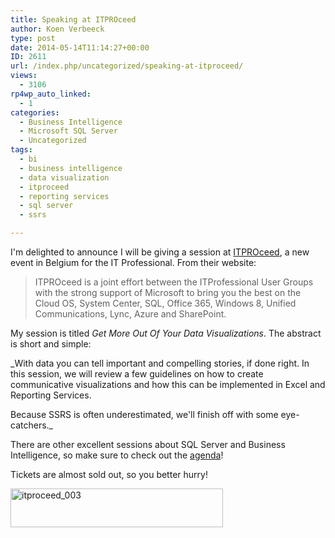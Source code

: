 ```yaml
---
title: Speaking at ITPROceed
author: Koen Verbeeck
type: post
date: 2014-05-14T11:14:27+00:00
ID: 2611
url: /index.php/uncategorized/speaking-at-itproceed/
views:
  - 3106
rp4wp_auto_linked:
  - 1
categories:
  - Business Intelligence
  - Microsoft SQL Server
  - Uncategorized
tags:
  - bi
  - business intelligence
  - data visualization
  - itproceed
  - reporting services
  - sql server
  - ssrs

---
```

I'm delighted to announce I will be giving a session at [ITPROceed][1], a new event in Belgium for the IT Professional. From their website:

> ITPROceed is a joint effort between the ITProfessional User Groups with the strong support of Microsoft to bring you the best on the Cloud OS, System Center, SQL, Office 365, Windows 8, Unified Communications, Lync, Azure and SharePoint.

My session is titled _Get More Out Of Your Data Visualizations_. The abstract is short and simple:

_With data you can tell important and compelling stories, if done right. In this session, we will review a few guidelines on how to create communicative visualizations and how this can be implemented in Excel and Reporting Services.
  
Because SSRS is often underestimated, we'll finish off with some eye-catchers._

There are other excellent sessions about SQL Server and Business Intelligence, so make sure to check out the [agenda][2]!
  
Tickets are almost sold out, so you better hurry!

[<img class="alignnone size-full wp-image-2612" alt="itproceed_003" src="https://lessthandot.z19.web.core.windows.net/wp-content/uploads/2014/05/itproceed_003.png" width="340" height="62" srcset="https://lessthandot.z19.web.core.windows.net/wp-content/uploads/2014/05/itproceed_003.png 340w, https://lessthandot.z19.web.core.windows.net/wp-content/uploads/2014/05/itproceed_003-300x54.png 300w" sizes="(max-width: 340px) 100vw, 340px" />][1]

 [1]: http://www.itproceed.be/
 [2]: http://www.itproceed.be/agenda